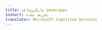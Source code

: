 ```yaml
---
title: مایکروسافت powerapps
inshort: تعریف نشده
translator: Microsoft Cognitive Services
---
```




